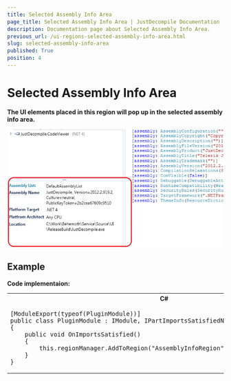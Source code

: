 ```yaml
---
title: Selected Assembly Info Area
page_title: Selected Assembly Info Area | JustDecompile Documentation
description: Documentation page about Selected Assembly Info Area.
previous_url: /ui-regions-selected-assembly-info-area.html
slug: selected-assembly-info-area
published: True
position: 4
---
```


# Selected Assembly Info Area



 **The UI elements placed in this region will pop up in the selected assembly info area.** 

![assemblyinfo](/media/assemblyinfo.png)

## Example

**Code implementaion:**
<div id="syntaxCodeBlocks" class="code"><span codeLanguage="CSharp"><table><tr><th>C#</th></tr><tr><td><pre xml:space="preserve">[ModuleExport(<span class="highlight-keyword">typeof</span>(PluginModule))]
<span class="highlight-keyword">public</span> <span class="highlight-keyword">class</span> PluginModule : IModule, IPartImportsSatisfiedNotification
{
    <span class="highlight-keyword">public</span> <span class="highlight-keyword">void</span> OnImportsSatisfied()
    {
        <span class="highlight-keyword">this</span>.regionManager.AddToRegion(<span class="highlight-literal">"AssemblyInfoRegion"</span>, AssemblyInfoRegionView);
    }
}</pre></td></tr></table></span></div>


